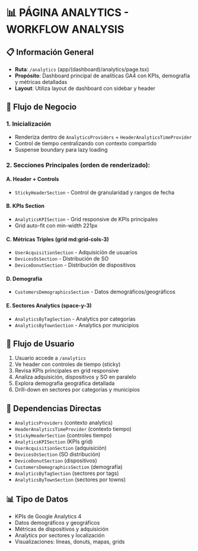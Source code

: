 # 📊 PÁGINA ANALYTICS - WORKFLOW ANALYSIS

## 📋 Información General

- **Ruta**: `/analytics` (app/(dashboard)/analytics/page.tsx)
- **Propósito**: Dashboard principal de analíticas GA4 con KPIs, demografía y métricas detalladas
- **Layout**: Utiliza layout de dashboard con sidebar y header

## 🔄 Flujo de Negocio

### 1. **Inicialización**

- Renderiza dentro de `AnalyticsProviders` + `HeaderAnalyticsTimeProvider`
- Control de tiempo centralizando con contexto compartido
- Suspense boundary para lazy loading

### 2. **Secciones Principales** (orden de renderizado):

#### A. **Header + Controls**

- `StickyHeaderSection` - Control de granularidad y rangos de fecha

#### B. **KPIs Section**

- `AnalyticsKPISection` - Grid responsive de KPIs principales
- Grid auto-fit con min-width 221px

#### C. **Métricas Triples** (grid md:grid-cols-3)

- `UserAcquisitionSection` - Adquisición de usuarios
- `DevicesOsSection` - Distribución de SO
- `DeviceDonutSection` - Distribución de dispositivos

#### D. **Demografía**

- `CustomersDemographicsSection` - Datos demográficos/geográficos

#### E. **Sectores Analytics** (space-y-3)

- `AnalyticsByTagSection` - Analytics por categorías
- `AnalyticsByTownSection` - Analytics por municipios

## 🎯 Flujo de Usuario

1. Usuario accede a `/analytics`
2. Ve header con controles de tiempo (sticky)
3. Revisa KPIs principales en grid responsive
4. Analiza adquisición, dispositivos y SO en paralelo
5. Explora demografía geográfica detallada
6. Drill-down en sectores por categorías y municipios

## 🔗 Dependencias Directas

- `AnalyticsProviders` (contexto analytics)
- `HeaderAnalyticsTimeProvider` (contexto tiempo)
- `StickyHeaderSection` (controles tiempo)
- `AnalyticsKPISection` (KPIs grid)
- `UserAcquisitionSection` (adquisición)
- `DevicesOsSection` (SO distribución)
- `DeviceDonutSection` (dispositivos)
- `CustomersDemographicsSection` (demografía)
- `AnalyticsByTagSection` (sectores por tags)
- `AnalyticsByTownSection` (sectores por towns)

## 📊 Tipo de Datos

- KPIs de Google Analytics 4
- Datos demográficos y geográficos
- Métricas de dispositivos y adquisición
- Analytics por sectores y localización
- Visualizaciones: líneas, donuts, mapas, grids
